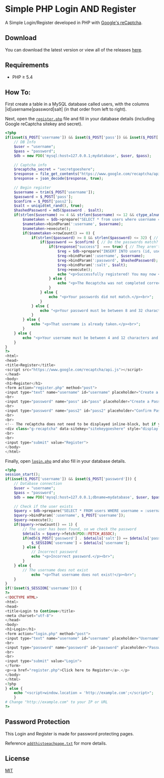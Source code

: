 # Simple PHP Login AND Register

A Simple Login/Register developed in PHP with [Google's reCaptcha](https://www.google.com/recaptcha/admin).

## Download

You can download the latest version or view all of the releases [here](https://github.com/henry7720/PHP-Login-AND-Register/releases).

## Requirements

* PHP ≥ 5.4

## How To:

First create a table in a MySQL database called users, with the columns |id|username|password|salt| (in that order from left to right).

Next, open the [`register.php`](register.php) file and fill in your database details (including Google reCaptcha sitekey and secret).

```php
<?php
if(isset($_POST['username']) && isset($_POST['pass']) && isset($_POST['pass2'])) {
	// DB Info
	$user = "username";
	$pass = "password";
	$db = new PDO('mysql:host=127.0.0.1;mydatabase', $user, $pass);
	
	// Captcha info
	$recaptcha_secret = "secretgoeshere";
	$response = file_get_contents("https://www.google.com/recaptcha/api/siteverify?secret=".$recaptcha_secret."&response=".$_POST['g-recaptcha-response']);
    $response = json_decode($response, true);
    
    // Begin register
	$username = trim($_POST['username']);
	$password = $_POST['pass'];
	$confirm = $_POST['pass2'];
	$salt = uniqid(mt_rand(), true);
	$hashedPassword = md5($password . $salt);
	if(strlen($username) >= 4 && strlen($username) <= 12 && ctype_alnum(str_replace(" ","",$username))) { // Minimum 4, maximum 12 characters for username
		$nametaken = $db->prepare("SELECT * from users where username = :username");
		$nametaken->bindParam(':username', $username);
		$nametaken->execute();
		if($nametaken->rowCount() == 0) {
			if(strlen($password) >= 8 && strlen($password) <= 32) { // Minimum 8, maximum 32 characters for password
				if($password == $confirm) { // Do the passwords match?
					if($response["success"]  === true) { // They aren't a flesh eating robot from the future...
						$reg = $db->prepare("INSERT INTO users (id, username, password, salt) VALUES (NULL, :username, :password, :salt)");
						$reg->bindParam(':username', $username);
						$reg->bindParam(':password', $hashedPassword);
						$reg->bindParam(':salt', $salt);
						$reg->execute();
						echo "<p>Successfully registered! You may now <a href=\"login.php\">login</a>.</p><br>";
					} else {
						echo "<p>The Recaptcha was not completed correctly.</p><br>";
					}
				} else {
					echo "<p>Your passwords did not match.</p><br>";
				}
			} else {
				echo "<p>Your password must be between 8 and 32 characters.</p><br>";
			}
		} else {
			echo "<p>That username is already taken.</p><br>";
		}
	} else {
		echo "<p>Your username must be between 4 and 12 characters and contain only letters, numbers, and/or spaces.</p><br>";
	}
}
?>				
<html>
<head>
<title>Register</title>
<script src="https://www.google.com/recaptcha/api.js"></script>
</head>
<body>
<h1>Register</h1>
<form action="register.php" method="post">
<input type="text" name="username" id="username" placeholder="Create a Username" maxlength="12">
<br>
<input type="password" name="pass" id="pass" placeholder="Create a Password" maxlength="32">
<br>
<input type="password" name="pass2" id="pass2" placeholder="Confirm Password" maxlength="32">
<br>
<br>
<!-- The reCaptcha does not need to be displayed inline-block, but if you want to center align your reCaptcha, it does -->
<div class="g-recaptcha" data-sitekey="sitekeygoeshere" style="display:inline-block;"></div>
<br>
<br>
<input type="submit" value="Register">
</body>
</html>
```

Finally, open [`login.php`](login.php) and also fill in your database details.

```php
<?php
session_start();
if(isset($_POST['username']) && isset($_POST['password'])) {
	// Database connection
	$user = "username";
	$pass = "password";
	$db = new PDO('mysql:host=127.0.0.1;dbname=mydatabase', $user, $pass);
	
	// Check if the user exists
	$query = $db->prepare("SELECT * FROM users WHERE username = :username");
	$query->bindParam(':username', $_POST['username']);
	$query->execute();
	if($query->rowCount() == 1) {
		// The user has been found, so we check the password
		$details = $query->fetch(PDO::FETCH_ASSOC);
		if(md5($_POST['password'] . $details['salt']) == $details['password']) {
			$_SESSION['username'] = $details['username'];
		} else {
			// Incorrect password
			echo "<p>Incorrect password.</p><br>";
		}
	} else {
		// The username does not exist
			echo "<p>That username does not exist!</p><br>";
	}
}
if(!isset($_SESSION['username'])) {
?>
<!DOCTYPE HTML>
<html>
<head>
<title>Login to Continue</title>
<meta charset="utf-8">
</head>
<body>
<h1>Login</h1>
<form action="login.php" method="post">
<input type="text" name="username" id="username" placeholder="Username">
<br>
<input type="password" name="password" id="password" placeholder="Password">
<br>
<br>
<input type="submit" value="Login">
</form>
<p><a href="register.php">Click here to Register</a>.</p>
</body>
</html>
<?php
} else {
	echo "<script>window.location = 'http://example.com';</script>";
	}
# Change "http://example.com" to your IP or URL	
?>
```

## Password Protection

This Login and Register is made for password protecting pages.

Reference [`addthistoeachpage.txt`](addthistoeachpage.txt) for more details.

## License

[MIT](LICENSE)
